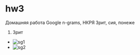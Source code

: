 # hw3
Домашняя работа
Google n-grams, НКРЯ
Зрит, сия, понеже
1. Зрит
* ![sg1](https://user-images.githubusercontent.com/46749050/55622814-ebe12080-57a9-11e9-9334-db84c6cdc42e.png)
* ![sg2](https://user-images.githubusercontent.com/46749050/55623046-7d509280-57aa-11e9-965d-5c129e109adf.jpg)
